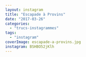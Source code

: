 ```yaml
---
layout: instagram
title: "Escapade à Provins"
date: "2017-03-26"
categories: 
  - "trucs-instagrammes"
tags: 
  - "instagram"
coverImage: escapade-a-provins.jpg
instagram: BSHBO52jKlh
---
```

